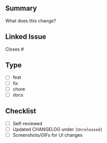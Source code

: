 ## Summary
What does this change?

## Linked Issue
Closes #<id>

## Type
- [ ] feat
- [ ] fix
- [ ] chore
- [ ] docs

## Checklist
- [ ] Self-reviewed
- [ ] Updated CHANGELOG under `[Unreleased]`
- [ ] Screenshots/GIFs for UI changes
